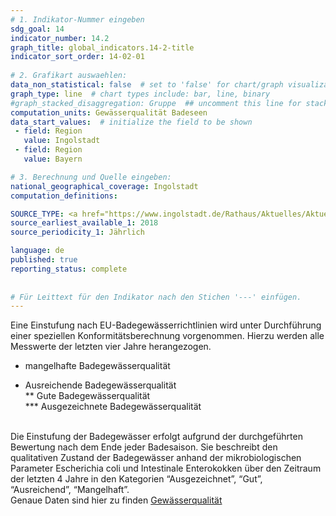 ```yaml
---
# 1. Indikator-Nummer eingeben 
sdg_goal: 14 
indicator_number: 14.2
graph_title: global_indicators.14-2-title
indicator_sort_order: 14-02-01
 
# 2. Grafikart auswaehlen: 
data_non_statistical: false  # set to 'false' for chart/graph visualization 
graph_type: line  # chart types include: bar, line, binary 
#graph_stacked_disaggregation: Gruppe  ## uncomment this line for stacked bars. eplace 'Geschlecht' with the field of aggregation. 
computation_units: Gewässerqualität Badeseen 
data_start_values:  # initialize the field to be shown  
 - field: Region 
   value: Ingolstadt 
 - field: Region 
   value: Bayern 

# 3. Berechnung und Quelle eingeben: 
national_geographical_coverage: Ingolstadt 
computation_definitions: 

SOURCE_TYPE: <a href="https://www.ingolstadt.de/Rathaus/Aktuelles/Aktuelle-Meldungen-Archiv/index.php?La=1&object=tx,465.2194.1&kat=&kuo=2&sub=0&NavID=2789.411">Baggersee</a> und <a href="https://www.ingolstadt.de/Rathaus/Aktuelles/Aktuelle-Meldungen-Archiv/index.php?La=1&object=tx,465.2193.1&sub=0">Auwaldsee</a>  # data source  
source_earliest_available_1: 2018
source_periodicity_1: Jährlich

language: de   
published: true 
reporting_status: complete
 
 
# Für Leittext für den Indikator nach den Stichen '---' einfügen. 
---
```

Eine Einstufung nach EU-Badegewässerrichtlinien wird unter Durchführung einer speziellen Konformitätsberechnung vorgenommen. Hierzu werden alle Messwerte der letzten vier Jahre herangezogen. <br>
- mangelhafte Badegewässerqualität <br>
* Ausreichende Badegewässerqualität <br>
** Gute Badegewässerqualität <br>
*** Ausgezeichnete Badegewässerqualität <br>
<br>
Die Einstufung der Badegewässer erfolgt aufgrund der durchgeführten Bewertung nach dem Ende jeder Badesaison. Sie beschreibt den qualitativen Zustand der Badegewässer anhand der mikrobiologischen Parameter Escherichia coli und Intestinale Enterokokken über den Zeitraum der letzten 4 Jahre in den Kategorien “Ausgezeichnet”, “Gut”, “Ausreichend”, “Mangelhaft”.
<br>
Genaue Daten sind hier zu finden <a href="https://eur-lex.europa.eu/legal-content/DE/TXT/?qid=1534167377521&uri=CELEX:02006L0007-20140101">Gewässerqualität</a>
